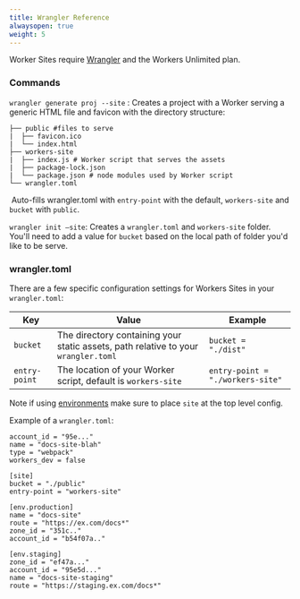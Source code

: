 ```yaml
---
title: Wrangler Reference
alwaysopen: true
weight: 5
---
```


Worker Sites require [Wrangler](https://github.com/cloudflare/wrangler) and the Workers Unlimited plan.

### Commands

`wrangler generate proj --site` :  Creates a project with a Worker serving a generic HTML file and favicon with the directory structure:

```
├── public #files to serve
|  ├── favicon.ico
|  └── index.html 
├── workers-site
|  ├── index.js # Worker script that serves the assets 
|  ├── package-lock.json
|  └── package.json # node modules used by Worker script
└── wrangler.toml
```

​	Auto-fills wrangler.toml with  `entry-point`  with the default, `workers-site` and `bucket` with `public`.

`wrangler init —site`: Creates a `wrangler.toml` and `workers-site` folder. You'll need to add a value for `bucket` based on the local path of folder you'd like to be serve.


### wrangler.toml

There are a few specific configuration settings for Workers Sites in your `wrangler.toml`:

| Key           | Value                                                                              | Example                          |
| ------------- | ---------------------------------------------------------------------------------- | -------------------------------- |
| `bucket`      | The directory containing your static assets, path relative to your `wrangler.toml` | `bucket = "./dist"`              |
| `entry-point` | The location of your Worker script, default is `workers-site`                      | `entry-point = "./workers-site"` |

Note if using [environments](./environments) make sure to place `site` at the top level config.

Example of a `wrangler.toml`:

```
account_id = "95e..."
name = "docs-site-blah"
type = "webpack"
workers_dev = false

[site]
bucket = "./public"
entry-point = "workers-site"

[env.production]
name = "docs-site"
route = "https://ex.com/docs*"
zone_id = "351c.."
account_id = "b54f07a.."

[env.staging]
zone_id = "ef47a..."
account_id = "95e5d..."
name = "docs-site-staging"
route = "https://staging.ex.com/docs*"
```

